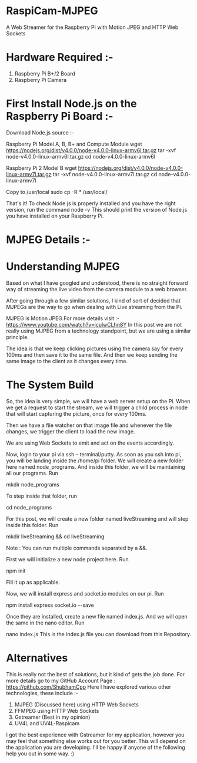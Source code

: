 # RaspiCam-MJPEG
A Web Streamer for the Raspberry Pi with Motion JPEG and HTTP Web Sockets

# Hardware Required :-
1. Raspberry Pi B+/2 Board
2. Raspberry Pi Camera

# First Install Node.js on the Raspberry Pi Board :-

Download Node.js source :-

Raspberry Pi Model A, B, B+ and Compute Module 
wget https://nodejs.org/dist/v4.0.0/node-v4.0.0-linux-armv6l.tar.gz 
tar -xvf node-v4.0.0-linux-armv6l.tar.gz 
cd node-v4.0.0-linux-armv6l

Raspberry Pi 2 Model B 
wget https://nodejs.org/dist/v4.0.0/node-v4.0.0-linux-armv7l.tar.gz 
tar -xvf node-v4.0.0-linux-armv7l.tar.gz 
cd node-v4.0.0-linux-armv7l

Copy to /usr/local
sudo cp -R * /usr/local/

That's it! To check Node.js is properly installed and you have the right version, run the command node -v
This should print the version of Node.js you have installed on your Raspberry Pi.

# MJPEG Details :-
# Understanding MJPEG

Based on what I have googled and understood, there is no straight forward way of streaming the live video from the camera module to a web browser.

After going through a few similar solutions, I kind of sort of decided that MJPEGs are the way to go when dealing with Live streaming from the Pi.

MJPEG is Motion JPEG.For more details visit :- https://www.youtube.com/watch?v=jculwCLhn8Y
In this post we are not really using MJPEG from a technology standpoint, but we are using a similar principle.

The idea is that we keep clicking pictures using the camera say for every 100ms and then save it to the same file. And then we keep sending the same image to the client as it changes every time.

# The System Build
So, the idea is very simple, we will have a web server setup on the Pi. When we get a request to start the stream, we will trigger a child process in node that will start capturing the picture, once for every 100ms.

Then we have a file watcher on that image file and whenever the file changes, we trigger the client to load the new image.

We are using Web Sockets to emit and act on the events accordingly.

Now, login to your pi via ssh – terminal/putty. As soon as you ssh into pi, you will be landing inside the /home/pi folder. We will create a new folder here named node_programs. And inside this folder, we will be maintaining all our programs. Run

mkdir node_programs

To step inside that folder, run

cd node_programs

For this post, we will create a new folder named liveStreaming and will step inside this folder. Run

mkdir liveStreaming && cd liveStreaming

Note : You can run multiple commands separated by a &&.

First we will initialize a new node project here. Run

npm init

Fill it up as applicable.

Now, we will install express and socket.io modules on our pi. Run

npm install express socket.io --save

Once they are installed, create a new file named index.js. And we will open the same in the nano editor. Run

nano index.js
This is the index.js file you can download from this Repository.

# Alternatives
This is really not the best of solutions, but it kind of gets the job done.
For more details go to my GitHub Account Page : https://github.com/ShubhamCpp
Here I have explored various other technologies, these include :-
1. MJPEG (Discussed here) using HTTP Web Sockets
2. FFMPEG using HTTP Web Sockets
3. Gstreamer (Best in my opinion)
4. UV4L and UV4L-Raspicam

I got the best experience with Gstreamer for my application, however you may feel that something else works out for you better. This will depend on the application you are developing. I'll be happy if anyone of the following help you out in some way. :)

